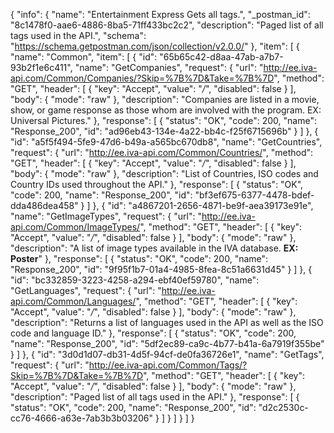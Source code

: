 {
  "info": {
    "name": "Entertainment Express Gets all tags.",
    "_postman_id": "8c1478f0-aae6-4886-8ba5-71ff433bc2c2",
    "description": "Paged list of all tags used in the API.",
    "schema": "https://schema.getpostman.com/json/collection/v2.0.0/"
  },
  "item": [
    {
      "name": "Common",
      "item": [
        {
          "id": "65b65c42-d8aa-47ab-a7b7-93b2f1e6c411",
          "name": "GetCompanies",
          "request": {
            "url": "http://ee.iva-api.com/Common/Companies/?Skip=%7B%7D&Take=%7B%7D",
            "method": "GET",
            "header": [
              {
                "key": "Accept",
                "value": "*/*",
                "disabled": false
              }
            ],
            "body": {
              "mode": "raw"
            },
            "description": "Companies are listed in a movie, show, or game response as those whom are involved with the program.  EX: Universal Pictures."
          },
          "response": [
            {
              "status": "OK",
              "code": 200,
              "name": "Response_200",
              "id": "ad96eb43-134e-4a22-bb4c-f25f6715696b"
            }
          ]
        },
        {
          "id": "a5f5f494-5fe9-47d6-b49a-a565bc670db8",
          "name": "GetCountries",
          "request": {
            "url": "http://ee.iva-api.com/Common/Countries/",
            "method": "GET",
            "header": [
              {
                "key": "Accept",
                "value": "*/*",
                "disabled": false
              }
            ],
            "body": {
              "mode": "raw"
            },
            "description": "List of Countries, ISO codes and Country IDs used throughout the API."
          },
          "response": [
            {
              "status": "OK",
              "code": 200,
              "name": "Response_200",
              "id": "bf3ef675-6377-4478-bdef-dda486dea458"
            }
          ]
        },
        {
          "id": "a4867201-2656-4871-be9f-aea39173e91e",
          "name": "GetImageTypes",
          "request": {
            "url": "http://ee.iva-api.com/Common/ImageTypes/",
            "method": "GET",
            "header": [
              {
                "key": "Accept",
                "value": "*/*",
                "disabled": false
              }
            ],
            "body": {
              "mode": "raw"
            },
            "description": "A list of image types available in the IVA database. **EX: Poster**"
          },
          "response": [
            {
              "status": "OK",
              "code": 200,
              "name": "Response_200",
              "id": "9f95f1b7-01a4-4985-8fea-8c51a6631d45"
            }
          ]
        },
        {
          "id": "bc332859-3223-4258-a294-ebf40ef59780",
          "name": "GetLanguages",
          "request": {
            "url": "http://ee.iva-api.com/Common/Languages/",
            "method": "GET",
            "header": [
              {
                "key": "Accept",
                "value": "*/*",
                "disabled": false
              }
            ],
            "body": {
              "mode": "raw"
            },
            "description": "Returns a list of languages used in the API as well as the ISO code and language ID."
          },
          "response": [
            {
              "status": "OK",
              "code": 200,
              "name": "Response_200",
              "id": "5df2ec89-ca9c-4b77-b41a-6a7919f355be"
            }
          ]
        },
        {
          "id": "3d0d1d07-db31-4d5f-94cf-de0fa36726e1",
          "name": "GetTags",
          "request": {
            "url": "http://ee.iva-api.com/Common/Tags/?Skip=%7B%7D&Take=%7B%7D",
            "method": "GET",
            "header": [
              {
                "key": "Accept",
                "value": "*/*",
                "disabled": false
              }
            ],
            "body": {
              "mode": "raw"
            },
            "description": "Paged list of all tags used in the API."
          },
          "response": [
            {
              "status": "OK",
              "code": 200,
              "name": "Response_200",
              "id": "d2c2530c-cc76-4666-a63e-7ab3b3b03206"
            }
          ]
        }
      ]
    }
  ]
}
